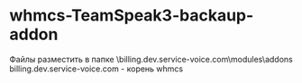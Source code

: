 # whmcs-TeamSpeak3-backaup-addon
Файлы разместить в папке \billing.dev.service-voice.com\modules\addons 
billing.dev.service-voice.com - корень whmcs
